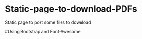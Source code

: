 # Static-page-to-download-PDFs
Static page to post some files to download

#Using Bootstrap and Font-Awesome
